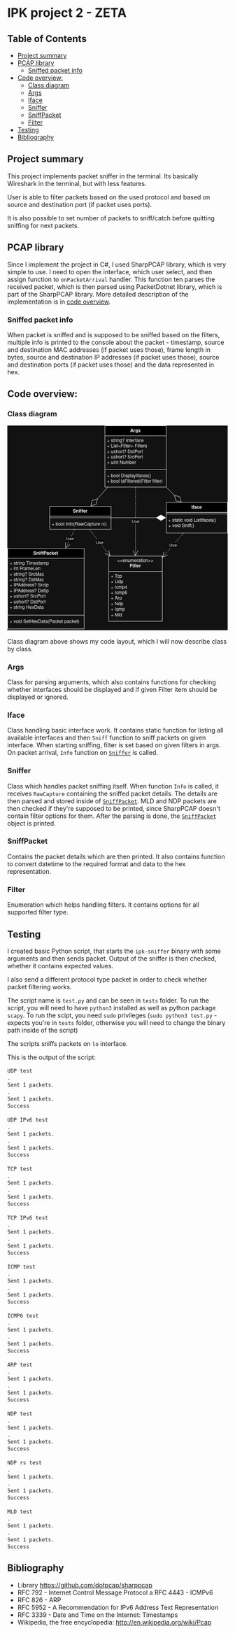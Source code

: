 # IPK project 2 - ZETA

## Table of Contents
- [Project summary](#project-summary)
- [PCAP library](#pcap-library)
    - [Sniffed packet info](#sniffed-packet-info)
- [Code overview:](#code-overview)
    - [Class diagram](#class-diagram)
    - [Args](#args)
    - [Iface](#iface)
    - [Sniffer](#sniffer)
    - [SniffPacket](#sniffpacket)
    - [Filter](#filter)
- [Testing](#testing)
- [Bibliography](#bibliography)

## Project summary
This project implements packet sniffer in the terminal. Its basically Wireshark
in the terminal, but with less features.

User is able to filter packets based on the used protocol and based on source
and destination port (if packet uses ports).

It is also possible to set number of packets to sniff/catch before quitting
sniffing for next packets.

## PCAP library
Since I implement the project in C#, I used SharpPCAP library, which is very
simple to use. I need to open the interface, which user select, and then
assign function to `onPacketArrival` handler. This function ten parses the
received packet, which is then parsed using PacketDotnet library, which is part
of the SharpPCAP library. More detailed description of the implementation is
in [code overview](#code-overview).

### Sniffed packet info
When packet is sniffed and is supposed to be sniffed based on the filters,
multiple info is printed to the console about the packet - timestamp, source
and destination MAC addresses (if packet uses those), frame length in bytes,
source and destination IP addresses (if packet uses those), source and
destination ports (if packet uses those) and the data represented in hex.

## Code overview:

### Class diagram
![Class diagram](ipk2-cd.drawio.png)

Class diagram above shows my code layout, which I will now describe class by
class.

### Args
Class for parsing arguments, which also contains functions for checking whether
interfaces should be displayed and if given Filter item should be displayed or
ignored.

### Iface
Class handling basic interface work. It contains static function for listing
all available interfaces and then `Sniff` function to sniff packets on given
interface. When starting sniffing, filter is set based on given filters in
args. On packet arrival, `Info` function on [`Sniffer`](#sniffer) is called.

### Sniffer
Class which handles packet sniffing itself. When function `Info` is called, it
receives `RawCapture` containing the sniffed packet details. The details are
then parsed and stored inside of [`SniffPacket`](#sniffpacket). MLD and NDP
packets are then checked if they're supposed to be printed, since SharpPCAP
doesn't contain filter options for them. After the parsing is done, the
[`SniffPacket`](#sniffpacket) object is printed.

### SniffPacket
Contains the packet details which are then printed. It also contains function
to convert datetime to the required format and data to the hex representation.

### Filter
Enumeration which helps handling filters. It contains options for all supported
filter type.

## Testing
I created basic Python script, that starts the `ipk-sniffer` binary with
some arguments and then sends packet. Output of the sniffer is then checked,
whether it contains expected values.

I also send a different protocol type packet in order to check whether
packet filtering works.

The script name is `test.py` and can be seen in `tests` folder. To run the
script, you will need to have `python3` installed as well as python package
`scapy`. To run the scipt, you need `sudo` privileges
(`sudo python3 test.py` - expects you're in `tests` folder, otherwise you will
need to change the binary path inside of the script)

The scripts sniffs packets on `lo` interface.

This is the output of the script:
```
UDP test
.
Sent 1 packets.
.
Sent 1 packets.
Success

UDP IPv6 test
.
Sent 1 packets.
.
Sent 1 packets.
Success

TCP test
.
Sent 1 packets.
.
Sent 1 packets.
Success

TCP IPv6 test
.
Sent 1 packets.
.
Sent 1 packets.
Success

ICMP test
.
Sent 1 packets.
.
Sent 1 packets.
Success

ICMP6 test
.
Sent 1 packets.
.
Sent 1 packets.
Success

ARP test
.
Sent 1 packets.
.
Sent 1 packets.
Success

NDP test
.
Sent 1 packets.
.
Sent 1 packets.
Success

NDP rs test
.
Sent 1 packets.
.
Sent 1 packets.
Success

MLD test
.
Sent 1 packets.
.
Sent 1 packets.
Success
```

## Bibliography
- Library https://github.com/dotpcap/sharppcap
- RFC 792 - Internet Control Message Protocol a RFC 4443 - ICMPv6
- RFC 826 - ARP
- RFC 5952 - A Recommendation for IPv6 Address Text Representation
- RFC 3339 - Date and Time on the Internet: Timestamps
- Wikipedia, the free encyclopedia: http://en.wikipedia.org/wiki/Pcap
